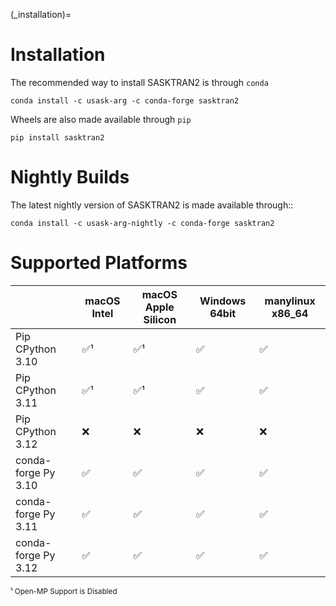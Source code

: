 
(_installation)=
# Installation

The recommended way to install SASKTRAN2 is through `conda`

    conda install -c usask-arg -c conda-forge sasktran2

Wheels are also made available through `pip`

    pip install sasktran2


# Nightly Builds

The latest nightly version of SASKTRAN2 is made available through::

    conda install -c usask-arg-nightly -c conda-forge sasktran2

# Supported Platforms
|   | macOS Intel | macOS Apple Silicon | Windows 64bit | manylinux x86_64 |
|---------------|----|-----|-----|-----|
| Pip CPython 3.10  | ✅¹ | ✅¹  | ✅  | ✅  |
| Pip CPython 3.11  | ✅¹ | ✅¹  | ✅  | ✅  |
| Pip CPython 3.12  | ❌ | ❌  | ❌  | ❌  |
| conda-forge Py 3.10  | ✅ | ✅  | ✅  | ✅  |
| conda-forge Py 3.11  | ✅ | ✅  | ✅  | ✅  |
| conda-forge Py 3.12  | ✅ | ✅  | ✅  | ✅  |

<sup>¹ Open-MP Support is Disabled</sup><br>
